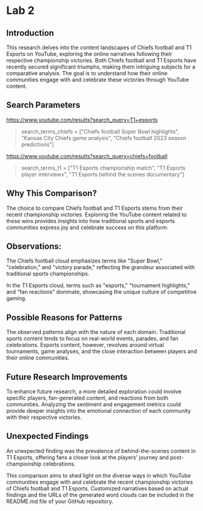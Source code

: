 # Lab 2 

## Introduction
This research delves into the content landscapes of Chiefs football and T1 Esports on YouTube, exploring the online narratives following their respective championship victories. Both Chiefs football and T1 Esports have recently secured significant triumphs, making them intriguing subjects for a comparative analysis. The goal is to understand how their online communities engage with and celebrate these victories through YouTube content.

## Search Parameters
https://www.youtube.com/results?search_query=T1+esports

> search_terms_chiefs = ["Chiefs football Super Bowl highlights",
                       "Kansas City Chiefs game analysis",
                       "Chiefs football 2023 season predictions"]


https://www.youtube.com/results?search_query=chiefs+football
> search_terms_t1 = ["T1 Esports championship match",
                   "T1 Esports player interviews",
                   "T1 Esports behind the scenes documentary"]

## Why This Comparison?
The choice to compare Chiefs football and T1 Esports stems from their recent championship victories. Exploring the YouTube content related to these wins provides insights into how traditional sports and esports communities express joy and celebrate success on this platform.


## Observations:
The Chiefs football cloud emphasizes terms like "Super Bowl," "celebration," and "victory parade," reflecting the grandeur associated with traditional sports championships.

In the T1 Esports cloud, terms such as "esports," "tournament highlights," and "fan reactions" dominate, showcasing the unique culture of competitive gaming.

## Possible Reasons for Patterns
The observed patterns align with the nature of each domain. Traditional sports content tends to focus on real-world events, parades, and fan celebrations. Esports content, however, revolves around virtual tournaments, game analyses, and the close interaction between players and their online communities.

## Future Research Improvements
To enhance future research, a more detailed exploration could involve specific players, fan-generated content, and reactions from both communities. Analyzing the sentiment and engagement metrics could provide deeper insights into the emotional connection of each community with their respective victories.

## Unexpected Findings
An unexpected finding was the prevalence of behind-the-scenes content in T1 Esports, offering fans a closer look at the players' journey and post-championship celebrations.

This comparison aims to shed light on the diverse ways in which YouTube communities engage with and celebrate the recent championship victories of Chiefs football and T1 Esports. Customized narratives based on actual findings and the URLs of the generated word clouds can be included in the README.md file of your GitHub repository.
